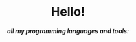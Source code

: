 <h1 align="center">Hello!</h1>


<h5 align="center">all my programming languages and tools: </h5>
<img
